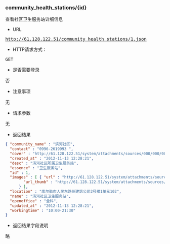 ### community_health_stations/{id}
<pre>
查看社区卫生服务站详细信息
</pre>

* URL
<pre>
<a href="http://61.128.122.51/community_health_stations/1.json" target="_blank">http://61.128.122.51/community_health_stations/1.json</a>
</pre>

* HTTP请求方式：
<pre>
GET
</pre>

* 是否需要登录
<pre>
否
</pre>

* 注意事项
<pre>
无
</pre>

* 请求参数
<pre>
无
</pre>

* 返回结果
```json
{ "community_name" : "滨河社区",
  "contact" : "0996-2619993 ",
  "cover" : "http://61.128.122.51/system/attachments/sources/000/000/083/thumb/%E7%A4%BE%E5%8C%BA%E5%8D%AB%E7%94%9F%E6%9C%8D%E5%8A%A1%E7%AB%99Logo.jpg?1352780900",
  "created_at" : "2012-11-13 12:28:21",
  "desc" : "滨河社区所属卫生服务站",
  "essence" : "卫生服务站",
  "id" : 1,
  "images" : [ { "url" : "http://61.128.122.51/system/attachments/sources/000/000/083/large/%E7%A4%BE%E5%8C%BA%E5%8D%AB%E7%94%9F%E6%9C%8D%E5%8A%A1%E7%AB%99Logo.jpg?1352780900",
        "url_thumb" : "http://61.128.122.51/system/attachments/sources/000/000/083/thumb/%E7%A4%BE%E5%8C%BA%E5%8D%AB%E7%94%9F%E6%9C%8D%E5%8A%A1%E7%AB%99Logo.jpg?1352780900"
      } ],
  "location" : "库尔勒市人民东路州建筑公司2号楼1单元102",
  "name" : "滨河社区卫生服务站",
  "openoffice" : "全科",
  "updated_at" : "2012-11-13 12:28:21",
  "workingtime" : "10:00-21:30"
}
```

* 返回结果字段说明
<pre>
略
</pre>

